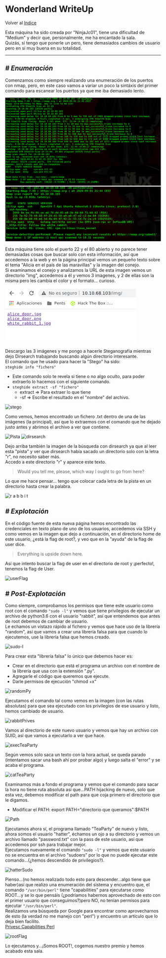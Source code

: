 # Wonderland WriteUp
Volver al [Indice](README.md)

Esta máquina ha sido creada por "NinjaJc01", tiene una dificultad de "Medium" y decir que, personalmente, me ha encantado la sala.  
Quizás, si tengo que ponerle un pero, tiene demasiados cambios de usuario pero en sí muy buena en su totalidad.

----------------------------------------------------------------------------------------------------------------------------------------------------------------------
## *# Enumeración*
Comenzamos como siempre realizando una enumeración de los puertos con nmap, pero, en este caso vamos a variar un poco la sintáxis del primer comando para escanear los puertos ya que me iba demasiado lento.

![nmap1](images/wonderland/nmap1.png)
![nmap2](images/wonderland/nmap2.png)

Esta máquina tiene solo el puerto 22 y el 80 abierto y no parece tener demasiadas cosas que buscar solo con esta información, así que accedemos a la web y en la página principal vemos un pequeño texto sobre el tema "Alicia en el país de las maravillas" y la imagen del conejo.  
Si examinamos el conejo y analizamos la URL de esta imagen vemos un directorio "img", accedemos a él y vemos 3 imagenes, y 2 de ellas son la misma pero les cambia el color y el formato... curioso.

![img](images/wonderland/img.png)

Descargo las 3 imágenes y me pongo a hacerle Steganografía mientras dejo Dirsearch trabajando buscando algún directorio interesante.  
El comando que he usado para hacer la "Stego" ha sido:  
```steghide info "fichero" ```
* Este comando solo te revela si tiene o no algo oculto, para poder extraerlo lo hacemos con el siguiente comando.
* ```steghide extract -sf "fichero"```
  * extract => Para extraer lo que tiene
  * -sf => Escribe el resultado en el "nombre" del archivo.

![stego](images/wonderland/steg.png)

Como vemos, hemos encontrado un fichero .txt dentro de una de las imágenes (la principal), así que lo extraemos con el comando que he dejado justo antes y abrimos el archivo a ver que contiene.

![Pista](images/wonderland/pista.png)
![dirsearch](images/wonderland/dirsearch.png)

Dejo arriba también la imagen de la búsqueda con dirsearch ya que al leer esta "pista" y ver que dirsearch había sacado un directorio solo con la letra "r", no necesito saber más.  
Accedo a este directorio "r" y aparece este texto.
> Would you tell me, please, which way I ought to go from here?

Lo que me hace pensar... tengo que colocar cada letra de la pista en un directorio hasta crear la palabra.

![r a b b i t](images/wonderland/r-a-b-b-i-t.png)

## *# Explotación*
En el código fuente de esta nueva página hemos encontrado las credenciales en texto plano de uno de los usuarios, accedemos vía SSH y como vemos en la imagen que dejo a continuación, en el directorio home de este usuario, ¿está la flag de root?, y veo que en la "ayuda" de la flag de user dice.
> Everything is upside down here.

Así que intento buscar la flag de user en el directorio de root y ¡perfecto!, tenemos la flag de User.

![userFlag](images/wonderland/userFlag.png)

## *# Post-Explotación*
Como siempre, comprobamos los permisos que tiene este usuario como root con el comando ```"sudo -l"``` y vemos que tiene privilegios de ejecutar un archivo de python3.6 con el usuario "rabbit", así que entendemos que antes de root debemos de cambiar de usuario.  
Le echamos un vistazo rápido al fichero y vemos que hace uso de la librería "random", así que vamos a crear una librería falsa para que cuando lo ejecutemos, use la librería falsa que hemos creado.

![sudo-l](images/wonderland/sudo-l.png)

Para crear esta "librería falsa" lo único que debemos hacer es:
* Crear en el directorio que está el programa un archivo con el nombre de la librería que usa con la extensión ".py".
* Agregarle el código que queremos que ejecute.
* Darle permisos de ejecución "chmod +x"

![randomPy](images/wonderland/randomPY.png)

Ejecutamos el comando tal como vemos en la imagen (con las rutas absolutas) para que sea ejecutado con los privilegios de ese usuario y listo, hemos cambiado de usuario.

![rabbitPrives](images/wonderland/rabbitPrivesc.png)

Vamos al directorio de este nuevo usuario y vemos que hay un archivo con SUID, así que vamos a ejecutarlo a ver que hace.

![execTeaParty](images/wonderland/execTeaPart.png)

Según vemos solo saca un texto con la hora actual, se queda parado (intentamos sacar una bash ahí por probar algo) y luego salta el "error" y se acaba el programa.  

![catTeaParty](images/wonderland/catTeaParty.png)

Examinamos más a fondo el programa y vemos que el comando para sacar la hora no tiene ruta absoluta así que...PATH hijacking de nuevo, solo que esta vez, debemos modificar el path para que coja primero el directorio que le digamos.  
* Modificar el PATH: export PATH="directorio que queramos":$PATH

![Path](images/wonderland/datePath.png)

Ejecutamos ahora sí, el programa llamado "TeaParty" de nuevo y listo, ahora somos el usuario "hatter", échamos un ojo a su directorio y vemos un archivo llamado "password.txt" con la pass de este usuario, así que accedemos por ssh para trabajar mejor.  
Ejecutamos nuevamente el comando ```"sudo -l"``` y vemos que este usuario no se encuentra en el archivo "sudoers" por lo que no puede ejecutar este comando...(¿hemos descendido de privilegios?).

![hatterSudo](images/wonderland/hatterSudo.png)

Pienso...(no hemos realizado todo esto para descender...algo tiene que haber)así que realizo una enumeración del sistema y encuentro que, el comando ```"/usr/bin/perl"``` tiene "capabilities" para ejecutarse como ROOT...y se lo que pensáis (¿podríamos habernos aprovechado de esto con el primer usuario que conseguimos?)pero NO, no tenían permisos para ejecutar ```"/usr/bin/perl"```.  
Realizamos una búsqueda por Google para encontrar como aprovecharnos de esto (la verdad no me manejo con "perl") y encuentro un artículo que lo deja bien facilito.  
[Privesc Capabilities Perl](https://www.hackingarticles.in/linux-for-pentester-perl-privilege-escalation/#:~:text=Capabilities%20in%20Privilege%20Escalation&text=Capabilities%20are%20those%20permissions%20that,to%20perform%20specific%20privileged%20tasks.)

![rootFlag](images/wonderland/rootFlagh.png)

Lo ejecutamos y...¡Somos ROOT!, cogemos nuestro premio y hemos acabado esta sala.
